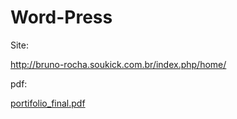 # Word-Press

Site:

http://bruno-rocha.soukick.com.br/index.php/home/

pdf:

[portifolio_final.pdf](https://github.com/brunorocha15/Word-Press/files/8413899/portifolio_final.pdf)
